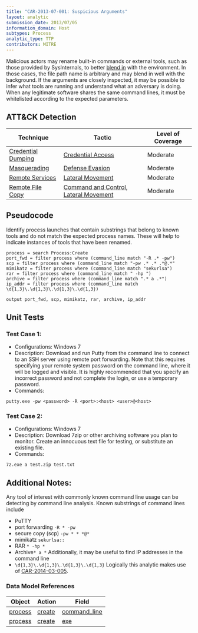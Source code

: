 ```yaml
---
title: "CAR-2013-07-001: Suspicious Arguments"
layout: analytic
submission_date: 2013/07/05
information_domain: Host
subtypes: Process
analytic_type: TTP
contributors: MITRE
---
```


Malicious actors may rename built-in commands or external tools, such as those provided by SysInternals, to better [blend in](https://attack.mitre.org/tactics/TA0005) with the environment. In those cases, the file path name is arbitrary and may blend in well with the background. If the arguments are closely inspected, it may be possible to infer what tools are running and understand what an adversary is doing. When any legitimate software shares the same command lines, it must be whitelisted according to the expected parameters.

## ATT&CK Detection

|Technique |Tactic |Level of Coverage |
|---|---|---|
|[Credential Dumping](https://attack.mitre.org/techniques/T1003/)|[Credential Access](https://attack.mitre.org/tactics/TA0006)|Moderate|
|[Masquerading](https://attack.mitre.org/techniques/T1036/)|[Defense Evasion](https://attack.mitre.org/tactics/TA0005)|Moderate|
|[Remote Services](https://attack.mitre.org/techniques/T1021/)|[Lateral Movement](https://attack.mitre.org/tactics/TA0008)|Moderate|
|[Remote File Copy](https://attack.mitre.org/techniques/T1105/)|[Command and Control](https://attack.mitre.org/tactics/TA0011),[ Lateral Movement](https://attack.mitre.org/tactics/TA0008)|Moderate|

## Pseudocode
Identify process launches that contain substrings that belong to known tools and do not match the expected process names. These will help to indicate instances of tools that have been renamed. 
```
process = search Process:Create
port_fwd = filter process where (command_line match "-R .* -pw")
scp = filter process where (command_line match "-pw .* .* .*@.*"
mimikatz = filter process where (command_line match "sekurlsa")
rar = filter process where (command_line match " -hp ")
archive = filter process where (command_line match ".* a .*")
ip_addr = filter process where (command_line match \d{1,3}\.\d{1,3}\.\d{1,3}\.\d{1,3})

output port_fwd, scp, mimikatz, rar, archive, ip_addr
```

## Unit Tests
### Test Case 1:
 - Configurations: Windows 7
 - Description:
Download and run Putty from the command line to connect to an SSH server using remote port forwarding. Note that this requires specifying your remote system password on the command line, where it will be logged and visible. It is highly recommended that you specify an incorrect password and not complete the login, or use a temporary password. 
 - Commands:
```
putty.exe -pw <password> -R <port>:<host> <user>@<host>
```

### Test Case 2:
 - Configurations: Windows 7
 - Description:
Download 7zip or other archiving software you plan to monitor. Create an innocuous text file for testing, or substitute an existing file. 
 - Commands:
```
7z.exe a test.zip test.txt
```

## Additional Notes: 

Any tool of interest with commonly known command line usage can be detecting by command line analysis. Known substrings of command lines include
* PuTTY
* port forwarding `-R * -pw`
* secure copy (scp) `-pw * * *@*`
* mimikatz `sekurlsa::`
* RAR `* -hp *`
* Archive`* a *`
Additionally, it may be useful to find IP addresses in the command line
* `\d{1,3}\.\d{1,3}\.\d{1,3}\.\d{1,3}`
Logically this analytic makes use of [CAR-2014-03-005](CAR-2014-03-005).

### Data Model References

|Object|Action|Field|
|---|---|---|
| [process](../data_model/process) | [create](../data_model/process#create) | [command_line](../data_model/process#command_line) |
| [process](../data_model/process) | [create](../data_model/process#create) | [exe](../data_model/process#exe) |